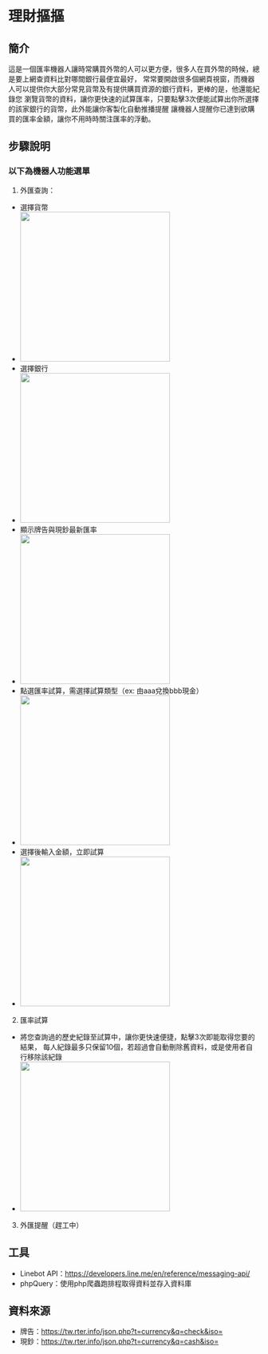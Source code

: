 # 理財摳摳
## 簡介
這是一個匯率機器人讓時常購買外幣的人可以更方便，很多人在買外幣的時候，總是要上網查資料比對哪間銀行最便宜最好，
常常要開啟很多個網頁視窗，而機器人可以提供你大部分常見貨幣及有提供購買資源的銀行資料，更棒的是，他還能紀錄您
瀏覽貨幣的資料，讓你更快速的試算匯率，只要點擊3次便能試算出你所選擇的該家銀行的貨幣，此外能讓你客製化自動推播提醒
讓機器人提醒你已達到欲購買的匯率金額，讓你不用時時關注匯率的浮動。

## 步驟說明
### 以下為機器人功能選單
1. 外匯查詢：
+ 選擇貨幣
+ <img src="asset/img/currency.jpg" width="300">
+ 選擇銀行
+ <img src="asset/img/bank.jpg" width="300">
+ 顯示牌告與現鈔最新匯率
+ <img src="asset/img/show.jpg" width="300">
+ 點選匯率試算，需選擇試算類型（ex: 由aaa兌換bbb現金）
+ <img src="asset/img/type.jpg" width="300">
+ 選擇後輸入金額，立即試算
+ <img src="asset/img/input.jpg" width="300">
2. 匯率試算
+ 將您查詢過的歷史紀錄至試算中，讓你更快速便捷，點擊3次即能取得您要的結果，
  每人紀錄最多只保留10個，若超過會自動刪除舊資料，或是使用者自行移除該紀錄
+ <img src="asset/img/calcRecord.jpg" width="300">
3. 外匯提醒（趕工中）

## 工具
+ Linebot API：https://developers.line.me/en/reference/messaging-api/
+ phpQuery：使用php爬蟲跑排程取得資料並存入資料庫

## 資料來源
+ 牌告：https://tw.rter.info/json.php?t=currency&q=check&iso=
+ 現鈔：https://tw.rter.info/json.php?t=currency&q=cash&iso=